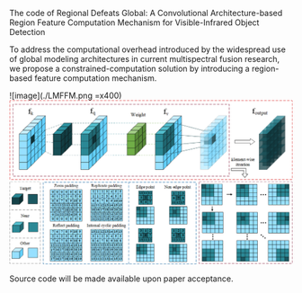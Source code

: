 The code of Regional Defeats Global: A Convolutional Architecture-based Region Feature Computation Mechanism for Visible-Infrared Object Detection

To address the computational overhead introduced by the widespread use of global modeling architectures in current multispectral fusion research, we propose a constrained-computation solution by introducing a region-based feature computation mechanism.

![image](./LMFFM.png =x400)
![image](./CARFCOM.png)

Source code will be made available upon paper acceptance.
